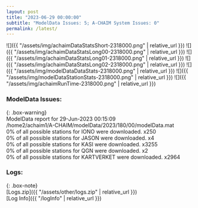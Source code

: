 ```yaml
---
layout: post
title: "2023-06-29 00:00:00"
subtitle: "ModelData Issues: 5; A-CHAIM System Issues: 0"
permalink: /latest/
---
```


![]({{ "/assets/img/achaimDataStatsShort-2318000.png" | relative_url }})
![]({{ "/assets/img/achaimDataStatsLong00-2318000.png" | relative_url }})
![]({{ "/assets/img/achaimDataStatsLong01-2318000.png" | relative_url }})
![]({{ "/assets/img/achaimDataStatsLong02-2318000.png" | relative_url }})
![]({{ "/assets/img/modelDataDataStats-2318000.png" | relative_url }})
![]({{ "/assets/img/modelDataStationStats-2318000.png" | relative_url }})
![]({{ "/assets/img/achaimRunTime-2318000.png" | relative_url }})


### ModelData Issues:  
  
{: .box-warning}  
 ModelData report for 29-Jun-2023 00:15:09   
 /home2/achaim1/A-CHAIM/modelData/2023/180/00/modelData.mat   
 0% of all possible stations for IONO were downloaded. x250   
 0% of all possible stations for JASON were downloaded. x4   
 0% of all possible stations for KASI were downloaded. x3255   
 0% of all possible stations for QGN were downloaded. x2   
 0% of all possible stations for KARTVERKET were downloaded. x2964   
  


### Logs:  
  
{: .box-note}  
[Logs.zip]({{ "/assets/other/logs.zip" | relative_url }})  
[Log Info]({{ "/logInfo" | relative_url }})  
